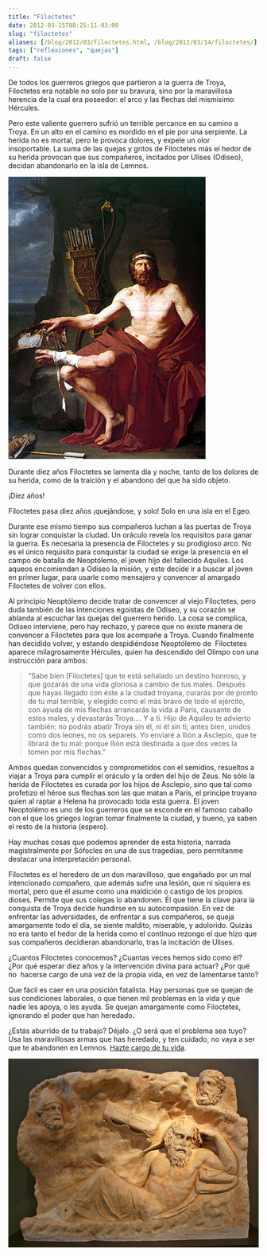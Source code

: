 ```yaml
---
title: "Filoctetes"
date: 2012-03-15T08:25:11-03:00
slug: "filoctetes"
aliases: [/blog/2012/03/filoctetes.html, /blog/2012/03/14/filoctetes/]
tags: ["reflexiones", "quejas"]
draft: false
---
```


De todos los guerreros griegos que partieron a la guerra de Troya,
Filoctetes era notable no solo por su bravura, sino por la maravillosa
herencia de la cual era poseedor: el arco y las flechas del mismísimo
Hércules.

Pero este valiente guerrero sufrió un terrible percance en su camino a
Troya. En un alto en el camino es mordido en el pie por una serpiente.
La herida no es mortal, pero le provoca dolores, y expele un olor
insoportable. La suma de las quejas y gritos de Filoctetes más el hedor
de su herida provocan que sus compañeros, incitados por Ulises (Odiseo),
decidan abandonarlo en la isla de Lemnos.

![](Philoctetes.jpg)

Durante diez años Filoctetes se lamenta día y noche, tanto de los
dolores de su herida, como de la traición y el abandono del que ha sido
objeto.

¡Diez años!

Filoctetes pasa diez años ¡quejándose, y solo! Solo en una isla en el
Egeo.

Durante ese mismo tiempo sus compañeros luchan a las puertas de Troya
sin lograr conquistar la ciudad. Un oráculo revela los requisitos para
ganar la guerra. Es necesaria la presencia de Filoctetes y su prodigioso
arco. No es el único requisito para conquistar la ciudad se exige la
presencia en el campo de batalla de Neoptólemo, el joven hijo del
fallecido Aquiles. Los aqueos encomiendan a Odiseo la misión, y este
decide ir a buscar al joven en primer lugar, para usarle como mensajero
y convencer al amargado Filoctetes de volver con ellos.

Al principio Neoptólemo decide tratar de convencer al viejo Filoctetes,
pero duda también de las intenciones egoistas de Odiseo, y su corazón se
ablanda al escuchar las quejas del guerrero herido. La cosa se complica,
Odiseo interviene, pero hay rechazo, y parece que no existe manera de
convencer a Filoctetes para que los acompañe a Troya. Cuando finalmente
han decidido volver, y estando despidiéndose Neoptólemo de  Filoctetes
aparece milagrosamente Hércules, quien ha descendido del Olimpo con una
instrucción para ambos:

> "Sabe bien [Filoctetes] que te está señalado un destino honroso, y
> que gozarás de una vida gloriosa a cambio de tus males. Después que
> hayas llegado con éste a la ciudad troyana, curarás por de pronto de
> tu mal terrible, y elegido como el más bravo de todo el ejército, con
> ayuda de mis flechas arrancarás la vida a Paris, causante de estos
> males, y devastarás Troya\.... Y a ti. Hijo de Aquileo te advierto
> también: no podrás abatir Troya sin él, ni él sin ti; antes bien,
> unidos como dos leones, no os separeis. Yo enviaré a Ilión a Asclepio,
> que te librará de tu mal: porque Ilión está destinada a que dos veces
> la tomen por mis flechas."

Ambos quedan convencidos y comprometidos con el semidios, resueltos a
viajar a Troya para cumplir el oráculo y la orden del hijo de Zeus. No
sólo la herida de Filoctetes es curada por los hijos de Asclepio, sino
que tal como profetizo el héroe sus flechas son las que matan a Paris,
el principe troyano quien al raptar a Helena ha provocado toda esta
guerra. El joven Neoptolémo es uno de los guerreros que se esconde en el
famoso caballo con el que los griegos logran tomar finalmente la ciudad,
y bueno, ya saben el resto de la historia (espero).

Hay muchas cosas que podemos aprender de esta historia, narrada
magistralmente por Sófocles en una de sus tragedias, pero permítanme
destacar una interpretación personal.

Filoctetes es el heredero de un don maravilloso, que engañado por un mal
intencionado compañero, que además sufre una lesión, que ni siquiera es
mortal, pero que él asume como una maldición o castigo de los propios
dioses. Permite que sus colegas lo abandonen. Él que tiene la clave para
la conquista de Troya decide hundirse en su autocompasión. En vez de
enfrentar las adversidades, de enfrentar a sus compañeros, se queja
amargamente todo el día, se siente maldito, miserable, y adolorido.
Quizás no era tanto el hedor de la herida como el continuo rezongo el
que hizo que sus compañeros decidieran abandonarlo, tras la incitación
de Ulises.

¿Cuantos Filoctetes conocemos? ¿Cuantas veces hemos sido como él? ¿Por
qué esperar diez años y la intervención divina para actuar? ¿Por qué no
 hacerse cargo de una vez de la propia vida, en vez de lamentarse tanto?

Que fácil es caer en una posición fatalista. Hay personas que se quejan
de sus condiciones laborales, o que tienen mil problemas en la vida y
que nadie les apoya, o les ayuda. Se quejan amargamente como Filoctetes,
ignorando el poder que han heredado.

¿Estás aburrido de tu trabajo? Déjalo. ¿O será que el problema sea tuyo?
Usa las maravillosas armas que has heredado, y ten cuidado, no vaya a
ser que te abandonen en Lemnos. [Hazte cargo de tu vida](/blog/2009/03/nada.html).

![](798px-Brauron_-_Marble_slab_with_the_Recall_of_Philoctetes.jpg)
